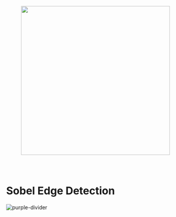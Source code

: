 <img src = 'https://github.com/Psomvanshi/Sobel_edge_detection/blob/master/images/zybo_xilinx.jpeg' style="width:400px; float: center; margin: 0 40px 40px 40px;"></img>

# Sobel Edge Detection

![purple-divider](https://user-images.githubusercontent.com/7065401/52071927-c1cd7100-2562-11e9-908a-dde91ba14e59.png)

